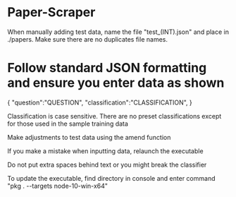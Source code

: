 # Paper-Scraper

 When manually adding test data, name the file "test_(INT).json" and place in ./papers. Make sure there are no duplicates file names.

# Follow standard JSON formatting and ensure you enter data as shown
   {
       "question":"QUESTION",
       "classification":"CLASSIFICATION",
   }

Classification is case sensitive. There are no preset classifications except for those used in the sample training data

Make adjustments to test data using the amend function

If you make a mistake when inputting data, relaunch the executable

Do not put extra spaces behind text or you might break the classifier

To update the executable, find directory in console and enter command "pkg . --targets node-10-win-x64"
